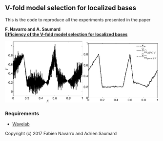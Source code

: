 ## V-fold model selection for localized bases

This is the code to reproduce all the experiments presented in the paper

**F. Navarro and A. Saumard
<br>
[Efficiency of the V-fold model selection for localized bases](https://hal.archives-ouvertes.fr/hal-01505514v1)**
<br>


![V-fold](fig/vfold.png)

### Requirements
* [Wavelab](http://statweb.stanford.edu/~wavelab/)

Copyright (c) 2017 Fabien Navarro and Adrien Saumard
